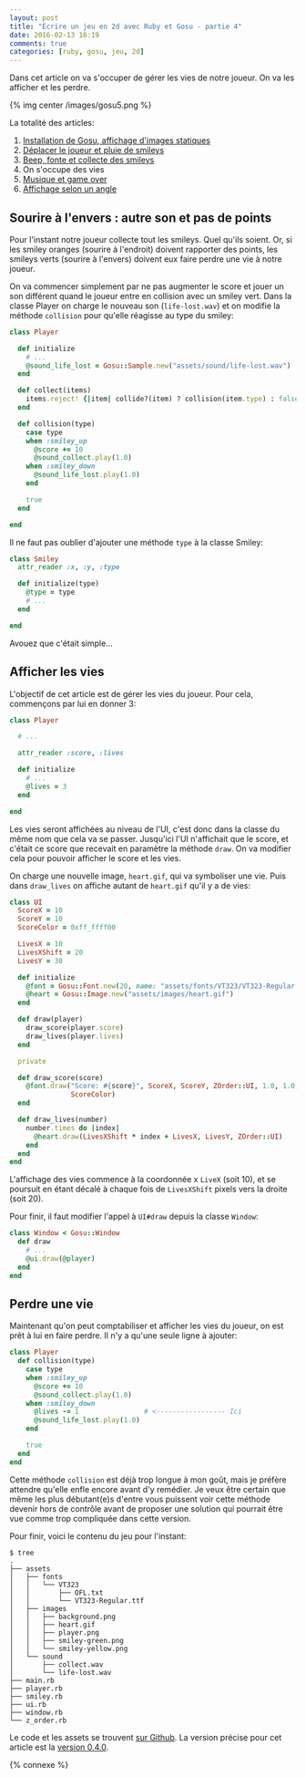 ```yaml
---
layout: post
title: "Écrire un jeu en 2d avec Ruby et Gosu - partie 4"
date: 2016-02-13 16:19
comments: true
categories: [ruby, gosu, jeu, 2d]
---
```


Dans cet article on va s'occuper de gérer les vies de notre joueur.
On va les afficher et les perdre.

{% img center /images/gosu5.png %}

<!-- more -->

La totalité des articles:

1. [Installation de Gosu, affichage d'images statiques](/blog/2016/02/10/ecrire-un-jeu-en-2d-avec-ruby-et-gosu-partie-1/)
2. [Déplacer le joueur et pluie de smileys](/blog/2016/02/11/ecrire-un-jeu-en-2d-avec-ruby-et-gosu-partie-2/)
3. [Beep, fonte et collecte des smileys](/blog/2016/02/12/ecrire-un-jeu-en-2d-avec-ruby-et-gosu-partie-3/)
4. On s'occupe des vies
5. [Musique et game over](/blog/2016/02/15/ecrire-un-jeu-en-2d-avec-ruby-et-gosu-partie-5/)
6. [Affichage selon un angle](/blog/2016/02/25/ecrire-un-jeu-en-2d-avec-ruby-et-gosu-partie-6/)

## Sourire à l'envers : autre son et pas de points

Pour l'instant notre joueur collecte tout les smileys. Quel qu'ils soient.
Or, si les smiley oranges (sourire à l'endroit) doivent rapporter des points, les
smileys verts (sourire à l'envers) doivent eux faire perdre une vie à notre joueur.

On va commencer simplement par ne pas augmenter le score et jouer un son
différent quand le joueur entre en collision avec un smiley vert.
Dans la classe Player on charge le nouveau son (`life-lost.wav`) et on
modifie la méthode `collision` pour qu'elle réagisse au type du smiley:

```ruby
class Player

  def initialize
    # ...
    @sound_life_lost = Gosu::Sample.new("assets/sound/life-lost.wav")
  end

  def collect(items)
    items.reject! {|item| collide?(item) ? collision(item.type) : false }
  end

  def collision(type)
    case type
    when :smiley_up
      @score += 10
      @sound_collect.play(1.0)
    when :smiley_down
      @sound_life_lost.play(1.0)
    end

    true
  end

end
```

Il ne faut pas oublier d'ajouter une méthode `type` à la classe Smiley:

```ruby
class Smiley
  attr_reader :x, :y, :type

  def initialize(type)
    @type = type
    # ...
  end

end
```

Avouez que c'était simple…

## Afficher les vies

L'objectif de cet article est de gérer les vies du joueur. Pour cela,
commençons par lui en donner 3:

```ruby player.rb
class Player

  # ...

  attr_reader :score, :lives

  def initialize
    # ...
    @lives = 3
  end

end
```

Les vies seront affichées au niveau de l'UI, c'est donc dans la classe du même
nom que cela va se passer. Jusqu'ici l'UI n'affichait que le score, et c'était
ce score que recevait en paramètre la méthode `draw`. On va modifier cela pour
pouvoir afficher le score et les vies.

On charge une nouvelle image, `heart.gif`, qui va symboliser une vie.
Puis dans `draw_lives` on affiche autant de `heart.gif` qu'il y a de vies:

```ruby ui.rb
class UI
  ScoreX = 10
  ScoreY = 10
  ScoreColor = 0xff_ffff00

  LivesX = 10
  LivesXShift = 20
  LivesY = 30

  def initialize
    @font = Gosu::Font.new(20, name: "assets/fonts/VT323/VT323-Regular.ttf")
    @heart = Gosu::Image.new("assets/images/heart.gif")
  end

  def draw(player)
    draw_score(player.score)
    draw_lives(player.lives)
  end

  private

  def draw_score(score)
    @font.draw("Score: #{score}", ScoreX, ScoreY, ZOrder::UI, 1.0, 1.0,
               ScoreColor)
  end

  def draw_lives(number)
    number.times do |index|
      @heart.draw(LivesXShift * index + LivesX, LivesY, ZOrder::UI)
    end
  end
end
```

L'affichage des vies commence à la coordonnée x `LiveX` (soit 10), et se
poursuit en étant décalé à chaque fois de `LivesXShift` pixels vers la droite (soit 20).

Pour finir, il faut modifier l'appel à `UI#draw` depuis la classe `Window`:

```ruby window.rb
class Window < Gosu::Window
  def draw
    # ...
    @ui.draw(@player)
  end
end
```

## Perdre une vie

Maintenant qu'on peut comptabiliser et afficher les vies du joueur, on est
prêt à lui en faire perdre. Il n'y a qu'une seule ligne à ajouter:

```ruby
class Player
  def collision(type)
    case type
    when :smiley_up
      @score += 10
      @sound_collect.play(1.0)
    when :smiley_down
      @lives -= 1                # <----------------- Ici
      @sound_life_lost.play(1.0)
    end

    true
  end
end
```

Cette méthode `collision` est déjà trop longue à mon goût, mais je préfère
attendre qu'elle enfle encore avant d'y remédier. Je veux être certain que
même les plus débutant(e)s d'entre vous puissent voir cette méthode devenir
hors de contrôle avant de proposer une solution qui pourrait être vue comme
trop compliquée dans cette version.

Pour finir, voici le contenu du jeu pour l'instant:

    $ tree
    .
    ├── assets
    │   ├── fonts
    │   │   └── VT323
    │   │       ├── OFL.txt
    │   │       └── VT323-Regular.ttf
    │   ├── images
    │   │   ├── background.png
    │   │   ├── heart.gif
    │   │   ├── player.png
    │   │   ├── smiley-green.png
    │   │   └── smiley-yellow.png
    │   └── sound
    │       ├── collect.wav
    │       └── life-lost.wav
    ├── main.rb
    ├── player.rb
    ├── smiley.rb
    ├── ui.rb
    ├── window.rb
    └── z_order.rb

Le code et les assets se trouvent [sur Github](https://github.com/lkdjiin/collect-the-smiles).
La version précise pour cet article est la [version 0.4.0](https://github.com/lkdjiin/collect-the-smiles/releases/tag/v0.4.0).

{% connexe %}
